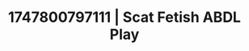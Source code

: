 ---
categories:
- Sensual cosplay
- Cuckold kink
- Hidden desires
- Body positivity
- Erotic close-up
image: /assets/images/1747800797111.jpg
layout: post
seo:
  description: Featured content with premium Scat Fetish, ABDL Play. HD images available.
  keywords: Scat Fetish, ABDL Play
  og_image: /assets/images/1747800797111.jpg
  schema_type: VisualArtwork
tags:
- ABDL Play
- '#1747800797111'
- Scat Fetish
title: 1747800797111 | Scat Fetish ABDL Play
---